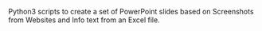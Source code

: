 Python3 scripts to create a set of PowerPoint slides based on Screenshots from Websites and Info text from an Excel file.
